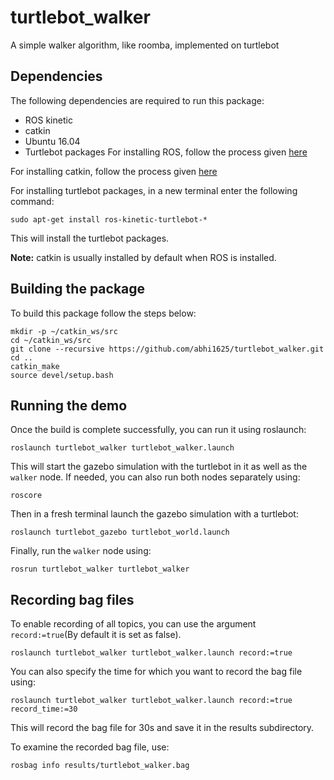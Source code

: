 # turtlebot_walker
A simple walker algorithm, like roomba, implemented on turtlebot

## Dependencies
The following dependencies are required to run this package:

- ROS kinetic
- catkin
- Ubuntu 16.04
- Turtlebot packages
For installing ROS, follow the process given [here](http://wiki.ros.org/kinetic/Installation)

For installing catkin, follow the process given [here](http://wiki.ros.org/catkin#Installing_catkin)

For installing turtlebot packages, in a new terminal enter the following command:
```
sudo apt-get install ros-kinetic-turtlebot-*
```
This will install the turtlebot packages. 

**Note:** catkin is usually installed by default when ROS is installed.

## Building the package
To build this package follow the steps below:
```
mkdir -p ~/catkin_ws/src
cd ~/catkin_ws/src
git clone --recursive https://github.com/abhi1625/turtlebot_walker.git
cd ..
catkin_make
source devel/setup.bash
```
## Running the demo
Once the build is complete successfully, you can run it using roslaunch:
```
roslaunch turtlebot_walker turtlebot_walker.launch
```
This will start the gazebo simulation with the turtlebot in it as well as the `walker` node. If needed, you can also run both nodes separately using:
```
roscore
```
Then in a fresh terminal launch the gazebo simulation with a turtlebot:
```
roslaunch turtlebot_gazebo turtlebot_world.launch
```
Finally, run the `walker` node using:
```
rosrun turtlebot_walker turtlebot_walker
```
## Recording bag files
To enable recording of all topics, you can use the argument `record:=true`(By default it is set as false).
```
roslaunch turtlebot_walker turtlebot_walker.launch record:=true
```
You can also specify the time for which you want to record the bag file using:
```
roslaunch turtlebot_walker turtlebot_walker.launch record:=true record_time:=30
```
This will record the bag file for 30s and save it in the results subdirectory.

To examine the recorded bag file, use:
```
rosbag info results/turtlebot_walker.bag
```
